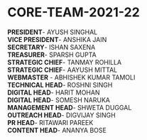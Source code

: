 # CORE-TEAM-2021-22

**PRESIDENT**- AYUSH SINGHAL<br/>
**VICE PRESIDENT**- ANSHIKA JAIN<br/>
**SECRETARY**- ISHAN SAXENA<br/>
**TREASURER**- SPARSH GUPTA<br/>
**STRATEGIC CHIEF**- TANMAY ROHILLA<br/>
**STRATEGIC CHIEF**- AAYUSH MITTAL<br/>
**WEBMASTER** - ABHISHEK KUMAR TAMOLI<br/>
**TECHNICAL HEAD**- ROSHNI SINGH<br/>
**DIGITAL HEAD**- HARIT MOHAN<br/>
**DIGITAL HEAD**- SOMESH NARUKA<br/>
**MANAGEMENT HEAD**- SHWETA DUGGAL<br/>
**OUTREACH HEAD**- DIGVIJAY SINGH<br/>
**PR HEAD**- RITAWARI PAREEK<br/>
**CONTENT HEAD**- ANANYA BOSE<br/>
